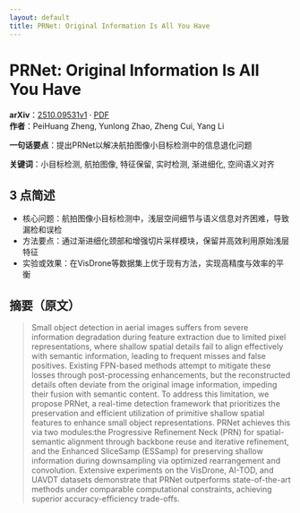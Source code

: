 ```yaml
---
layout: default
title: PRNet: Original Information Is All You Have
---
```


# PRNet: Original Information Is All You Have
**arXiv**：[2510.09531v1](https://arxiv.org/abs/2510.09531) · [PDF](https://arxiv.org/pdf/2510.09531.pdf)  
**作者**：PeiHuang Zheng, Yunlong Zhao, Zheng Cui, Yang Li  

**一句话要点**：提出PRNet以解决航拍图像小目标检测中的信息退化问题

**关键词**：小目标检测, 航拍图像, 特征保留, 实时检测, 渐进细化, 空间语义对齐

## 3 点简述
- 核心问题：航拍图像小目标检测中，浅层空间细节与语义信息对齐困难，导致漏检和误检
- 方法要点：通过渐进细化颈部和增强切片采样模块，保留并高效利用原始浅层特征
- 实验或效果：在VisDrone等数据集上优于现有方法，实现高精度与效率的平衡

## 摘要（原文）

> Small object detection in aerial images suffers from severe information
> degradation during feature extraction due to limited pixel representations,
> where shallow spatial details fail to align effectively with semantic
> information, leading to frequent misses and false positives. Existing FPN-based
> methods attempt to mitigate these losses through post-processing enhancements,
> but the reconstructed details often deviate from the original image
> information, impeding their fusion with semantic content. To address this
> limitation, we propose PRNet, a real-time detection framework that prioritizes
> the preservation and efficient utilization of primitive shallow spatial
> features to enhance small object representations. PRNet achieves this via two
> modules:the Progressive Refinement Neck (PRN) for spatial-semantic alignment
> through backbone reuse and iterative refinement, and the Enhanced SliceSamp
> (ESSamp) for preserving shallow information during downsampling via optimized
> rearrangement and convolution. Extensive experiments on the VisDrone, AI-TOD,
> and UAVDT datasets demonstrate that PRNet outperforms state-of-the-art methods
> under comparable computational constraints, achieving superior
> accuracy-efficiency trade-offs.

